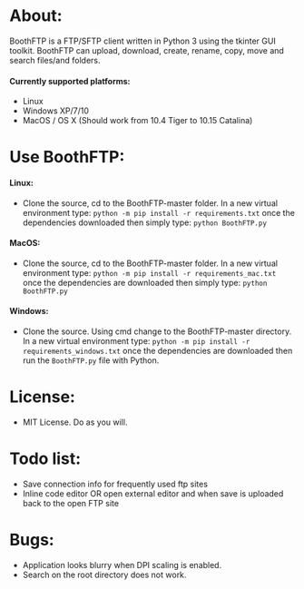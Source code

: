 # About:
BoothFTP is a FTP/SFTP client written in Python 3 using the tkinter GUI toolkit. BoothFTP can upload, download, create, rename, copy, move and search files/and folders.
#### Currently supported platforms:
+ Linux
+ Windows XP/7/10
+ MacOS / OS X (Should work from 10.4 Tiger to 10.15 Catalina)

# Use BoothFTP:

#### Linux:
+  Clone the source, cd to the BoothFTP-master folder. In a new virtual environment type: `python -m pip install -r requirements.txt` once the dependencies
downloaded then simply type: `python BoothFTP.py`

#### MacOS:
+  Clone the source, cd to the BoothFTP-master folder. In a new virtual environment type: `python -m pip install -r requirements_mac.txt` once the dependencies are downloaded then simply type: `python BoothFTP.py`

#### Windows:
+  Clone the source. Using cmd change to the BoothFTP-master directory. In a new virtual environment type: `python -m pip install -r requirements_windows.txt` once the dependencies are downloaded then run the `BoothFTP.py` file with Python.

# License:
+ MIT License. Do as you will.

# Todo list:
+ Save connection info for frequently used ftp sites
+ Inline code editor OR open external editor and when save is uploaded back to the open FTP site

# Bugs:
+ Application looks blurry when DPI scaling is enabled.
+ Search on the root directory does not work.
